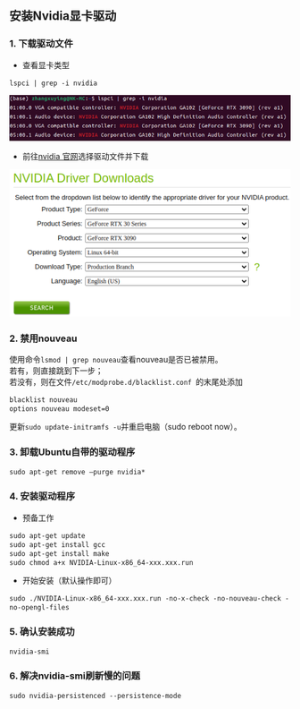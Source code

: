 ## 安装Nvidia显卡驱动
### 1. 下载驱动文件  
- 查看显卡类型
```
lspci | grep -i nvidia
```
<p align="center">
  <img src="nvidia-info.png" alt="nvidia-info" width="600"/>
</p>

- 前往[nvidia 官网](https://www.nvidia.com/Download/index.aspx)选择驱动文件并下载
<p align="center">
  <img src="driver.png" alt="nvidia-info" width="600"/>
</p>

### 2. 禁用nouveau
使用命令```lsmod | grep nouveau```查看nouveau是否已被禁用。  
若有，则直接跳到下一步；  
若没有，则在文件```/etc/modprobe.d/blacklist.conf ```的末尾处添加
```
blacklist nouveau
options nouveau modeset=0
```
更新```sudo update-initramfs -u```并重启电脑（sudo reboot now）。


### 3. 卸载Ubuntu自带的驱动程序
```
sudo apt-get remove –purge nvidia*
```

### 4. 安装驱动程序
- 预备工作
```
sudo apt-get update
sudo apt-get install gcc
sudo apt-get install make
sudo chmod a+x NVIDIA-Linux-x86_64-xxx.xxx.run
```
- 开始安装（默认操作即可）
```
sudo ./NVIDIA-Linux-x86_64-xxx.xxx.run -no-x-check -no-nouveau-check -no-opengl-files

```

### 5. 确认安装成功
```
nvidia-smi 
```

### 6. 解决nvidia-smi刷新慢的问题
```
sudo nvidia-persistenced --persistence-mode
```

